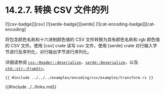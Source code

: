 # 14.2.7. 转换 CSV 文件的列

[![csv-badge]][csv] [![serde-badge]][serde] [![cat-encoding-badge]][cat-encoding]

将包含颜色名称和十六进制颜色值的 CSV 文件转换为具有颜色名称和 rgb 颜色值的 CSV 文件。使用 [csv] crate 读写 csv 文件，使用 [serde] crate 对行输入字节进行反序列化，对行输出字节进行序列化。

详细请参阅 [`csv::Reader::deserialize`]、[`serde::Deserialize`]，以及 [`std::str::FromStr`]。

```rust,edition2018
{{ #include ../../../examples/encoding/csv/examples/transform.rs }}
```

[`csv::Reader::deserialize`]: https://docs.rs/csv/\*/csv/struct.Reader.html#method.deserialize
[`csv::invalid_option`]: https://docs.rs/csv/*/csv/fn.invalid_option.html
[`serde::Deserialize`]: https://docs.rs/serde/\*/serde/trait.Deserialize.html
[`std::str::FromStr`]: https://doc.rust-lang.org/std/str/trait.FromStr.html

{{#include ../../links.md}}
